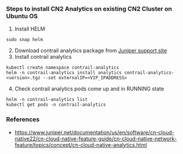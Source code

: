### Steps to install CN2 Analytics on existing CN2 Cluster on Ubuntu OS

1. Install HELM 
```
sudo snap helm
```
2. Download contrail analytics package from [Juniper support site](https://support.juniper.net/support/downloads/?p=contrail#sw)
3. Install contrail analytics
```
kubectl create namespace contrail-analytics
helm -n contrail-analytics install analytics contrail-analytics-<version>.tgz --set externalIP=<VIP_IPADDRESS>
```
4. Check contrail analytics pods come up and in RUNNING state
```
helm -n contrail-analytics list
kubectl get pods -n contrail-analytics
```



### References
* https://www.juniper.net/documentation/us/en/software/cn-cloud-native22/cn-cloud-native-feature-guide/cn-cloud-native-network-feature/topics/concept/cn-cloud-native-analytics.html

